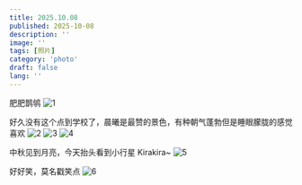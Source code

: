 ```yaml
---
title: 2025.10.08
published: 2025-10-08
description: ''
image: ''
tags: [照片]
category: 'photo'
draft: false 
lang: ''
---
```


肥肥鹊鸲
![1](https://pub-c3306c5d138f4828a035b38ec399091a.r2.dev/photo/images/IMG_20251008_01.jpg)


好久没有这个点到学校了，晨曦是最赞的景色，有种朝气蓬勃但是睡眼朦胧的感觉
喜欢
![2](https://pub-c3306c5d138f4828a035b38ec399091a.r2.dev/photo/images/IMG_20251008_02.jpg)
![3](https://pub-c3306c5d138f4828a035b38ec399091a.r2.dev/photo/images/IMG_20251008_03.jpg)
![4](https://pub-c3306c5d138f4828a035b38ec399091a.r2.dev/photo/images/IMG_20251008_04.jpg)

中秋见到月亮，今天抬头看到小行星
Kirakira~
![5](https://pub-c3306c5d138f4828a035b38ec399091a.r2.dev/photo/images/IMG_20251008_05.jpg)

好好笑，莫名戳笑点
![6](https://pub-c3306c5d138f4828a035b38ec399091a.r2.dev/photo/images/IMG_20251008_06.jpg)
